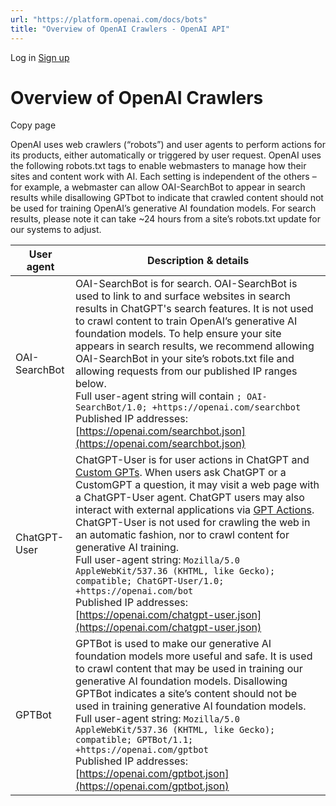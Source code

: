 ```yaml
---
url: "https://platform.openai.com/docs/bots"
title: "Overview of OpenAI Crawlers - OpenAI API"
---
```


Log in [Sign up](https://platform.openai.com/signup)

# Overview of OpenAI Crawlers

Copy page

OpenAI uses web crawlers (“robots”) and user agents to perform actions for its products, either automatically or triggered by user request. OpenAI uses the following robots.txt tags to enable webmasters to manage how their sites and content work with AI. Each setting is independent of the others – for example, a webmaster can allow OAI-SearchBot to appear in search results while disallowing GPTbot to indicate that crawled content should not be used for training OpenAI’s generative AI foundation models. For search results, please note it can take ~24 hours from a site’s robots.txt update for our systems to adjust.

| User agent | Description & details |
| --- | --- |
| OAI-SearchBot | OAI-SearchBot is for search. OAI-SearchBot is used to link to and surface websites in search results in ChatGPT's search features. It is not used to crawl content to train OpenAI’s generative AI foundation models. To help ensure your site appears in search results, we recommend allowing OAI-SearchBot in your site’s robots.txt file and allowing requests from our published IP ranges below. <br>Full user-agent string will contain `; OAI-SearchBot/1.0; +https://openai.com/searchbot`<br>Published IP addresses: [https://openai.com/searchbot.json](https://openai.com/searchbot.json) |
| ChatGPT-User | ChatGPT-User is for user actions in ChatGPT and [Custom GPTs](https://openai.com/index/introducing-gpts/). When users ask ChatGPT or a CustomGPT a question, it may visit a web page with a ChatGPT-User agent. ChatGPT users may also interact with external applications via [GPT Actions](https://platform.openai.com/docs/actions/introduction). ChatGPT-User is not used for crawling the web in an automatic fashion, nor to crawl content for generative AI training. <br>Full user-agent string: `Mozilla/5.0 AppleWebKit/537.36 (KHTML, like Gecko); compatible; ChatGPT-User/1.0; +https://openai.com/bot`<br>Published IP addresses: [https://openai.com/chatgpt-user.json](https://openai.com/chatgpt-user.json) |
| GPTBot | GPTBot is used to make our generative AI foundation models more useful and safe. It is used to crawl content that may be used in training our generative AI foundation models. Disallowing GPTBot indicates a site’s content should not be used in training generative AI foundation models. <br>Full user-agent string: `Mozilla/5.0 AppleWebKit/537.36 (KHTML, like Gecko); compatible; GPTBot/1.1; +https://openai.com/gptbot`<br>Published IP addresses: [https://openai.com/gptbot.json](https://openai.com/gptbot.json) |